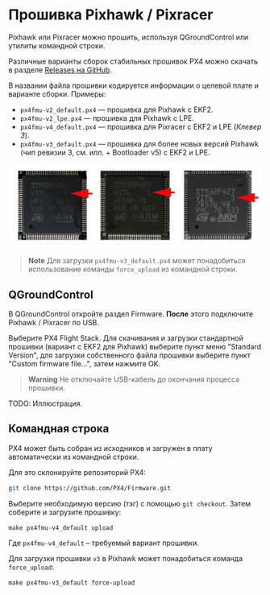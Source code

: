 Прошивка Pixhawk / Pixracer
===

Pixhawk или Pixracer можно прошить, используя QGroundControl или утилиты командной строки.

Различные варианты сборок стабильных прошивок PX4 можно скачать в разделе [Releases на GitHub](https://github.com/PX4/Firmware/releases).

В названии файла прошивки кодируется информации о целевой плате и варианте сборки. Примеры:

* `px4fmu-v2_default.px4` — прошивка для Pixhawk с EKF2.
* `px4fmu-v2_lpe.px4` — прошивка для Pixhawk с LPE.
* `px4fmu-v4_default.px4` — прошивка для Pixracer с EKF2 и LPE (*Клевер 3*).
* `px4fmu-v3_default.px4` — прошивка для более новых версий Pixhawk (чип ревизии 3, см. илл. + Bootloader v5) с EKF2 и LPE.

![](assets/stmrev.jpg)

> **Note** Для загрузки `px4fmu-v3_default.px4` может понадобиться использование команды `force_upload` из командной строки.

QGroundControl
---

В QGroundControl откройте раздел Firmware. **После** этого подключите Pixhawk / Pixracer по USB.

Выберите PX4 Flight Stack. Для скачивания и загрузки стандартной прошивки (вариант с EKF2 для Pixhawk) выберите пункт меню "Standard Version", для загрузки собственного файла прошивки выберите пункт "Custom firmware file...", затем нажмите OK.

> **Warning** Не отключайте USB-кабель до окончания процесса прошивки.

TODO: Иллюстрация.

Командная строка
---

PX4 может быть собран из исходников и загружен в плату автоматически из командной строки.

Для это склонируйте репозиторий PX4:

```bash
git clone https://github.com/PX4/Firmware.git
```

Выберите необходимую версию (тэг) с помощью `git checkout`. Затем соберите и загрузите прошивку:

```
make px4fmu-v4_default upload
```

Где `px4fmu-v4_default` – требуемый вариант прошивки.

Для загрузки прошивки `v3` в Pixhawk может понадобиться команда `force_upload`:

```
make px4fmu-v3_default force-upload
```
